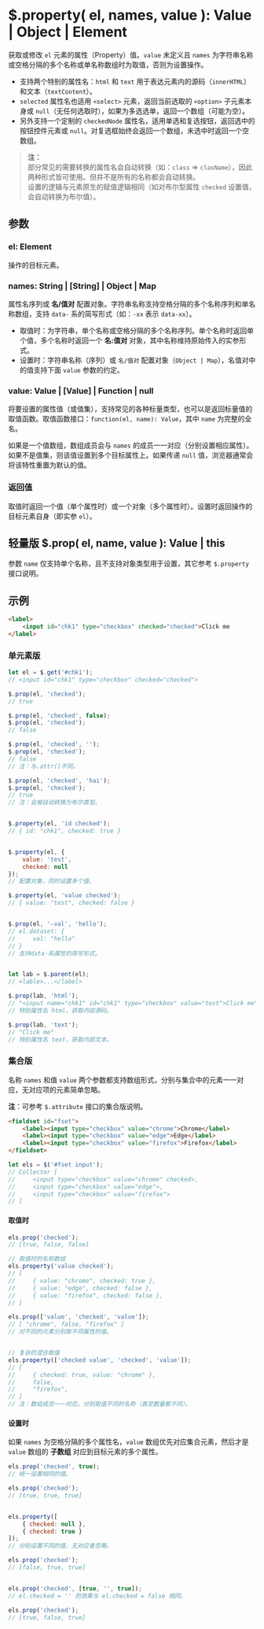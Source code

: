 # $.property( el, names, value ): Value | Object | Element

获取或修改 `el` 元素的属性（Property）值。`value` 未定义且 `names` 为字符串名称或空格分隔的多个名称或单名称数组时为取值，否则为设置操作。

- 支持两个特别的属性名：`html` 和 `text` 用于表达元素内的源码（`innerHTML`）和文本（`textContent`）。
- `selected` 属性名也适用 `<select>` 元素，返回当前选取的 `<option>` 子元素本身或 `null`（无任何选取时），如果为多选选单，返回一个数组（可能为空）。
- 另外支持一个定制的 `checkedNode` 属性名，适用单选和复选按钮，返回选中的按钮控件元素或 `null`。对复选框始终会返回一个数组，未选中时返回一个空数组。

> **注：**<br>
> 部分常见的需要转换的属性名会自动转换（如：`class` => `clasName`），因此两种形式皆可使用。但并不是所有的名称都会自动转换。<br>
> 设置的逻辑与元素原生的赋值逻辑相同（如对布尔型属性 `checked` 设置值，会自动转换为布尔值）。<br>


## 参数

### el: Element

操作的目标元素。


### names: String | [String] | Object | Map

属性名序列或 **名/值对** 配置对象。字符串名称支持空格分隔的多个名称序列和单名称数组，支持 `data-` 系的简写形式（如：`-xx` 表示 `data-xx`）。

- 取值时：为字符串，单个名称或空格分隔的多个名称序列。单个名称时返回单个值，多个名称时返回一个 **名:值对** 对象，其中名称维持原始传入的实参形式。
- 设置时：字符串名称（序列）或 `名/值对` 配置对象（`Object | Map`），名值对中的值支持下面 `value` 参数的约定。


### value: Value | [Value] | Function | null

将要设置的属性值（或值集），支持常见的各种标量类型，也可以是返回标量值的取值函数。取值函数接口：`function(el, name): Value`，其中 `name` 为完整的全名。

如果是一个值数组，数组成员会与 `names` 的成员一一对应（分别设置相应属性）。如果不是值集，则该值设置到多个目标属性上。如果传递 `null` 值，浏览器通常会将该特性重置为默认的值。


### 返回值

取值时返回一个值（单个属性时）或一个对象（多个属性时）。设置时返回操作的目标元素自身（即实参 `el`）。


## 轻量版 $.prop( el, name, value ): Value | this

参数 `name` 仅支持单个名称，且不支持对象类型用于设置，其它参考 `$.property` 接口说明。


## 示例

```html
<label>
    <input id="chk1" type="checkbox" checked="checked">Click me
</label>
```


### 单元素版

```js
let el = $.get('#chk1');
// <input id="chk1" type="checkbox" checked="checked">

$.prop(el, 'checked');
// true

$.prop(el, 'checked', false);
$.prop(el, 'checked');
// false

$.prop(el, 'checked', '');
$.prop(el, 'checked');
// false
// 注：与.attr()不同。

$.prop(el, 'checked', 'hai');
$.prop(el, 'checked');
// true
// 注：会被自动转换为布尔类型。


$.property(el, 'id checked');
// { id: "chk1", checked: true }


$.property(el, {
    value: 'test',
    checked: null
});
// 配置对象，同时设置多个值。

$.property(el, 'value checked');
// { value: "test", checked: false }


$.prop(el, '-val', 'hello');
// el.dataset: {
//     val: "hello"
// }
// 支持data-系属性的简写形式。


let lab = $.parent(el);
// <lable>...</label>

$.prop(lab, 'html');
// "<input name="chk1" id="chk1" type="checkbox" value="test">Click me"
// 特别属性名 html，获取内部源码。

$.prop(lab, 'text');
// "Click me"
// 特别属性名 text，获取内部文本。
```


### 集合版

名称 `names` 和值 `value` 两个参数都支持数组形式，分别与集合中的元素一一对应，无对应项的元素简单忽略。

**注**：可参考 `$.attribute` 接口的集合版说明。

```html
<fieldset id="fset">
    <label><input type="checkbox" value="chrome">Chrome</label>
    <label><input type="checkbox" value="edge">Edge</label>
    <label><input type="checkbox" value="firefox">Firefox</label>
</fieldset>
```

```js
let els = $('#fset input');
// Collector [
//     <input type="checkbox" value="chrome" checked>,
//     <input type="checkbox" value="edge">,
//     <input type="checkbox" value="firefox">
// ]
```


#### 取值时

```js
els.prop('checked');
// [true, false, false]

// 取值时的名称数组
els.property('value checked');
// [
//     { value: "chrome", checked: true },
//     { value: "edge", checked: false },
//     { value: "firefox", checked: false },
// ]

els.prop(['value', 'checked', 'value']);
// [ "chrome", false, "firefox" ]
// 对不同的元素分别取不同属性的值。


// 复杂的混合取值
els.property(['checked value', 'checked', 'value']);
// [
//     { checked: true, value: "chrome" },
//     false,
//     "firefox",
// ]
// 注：数组成员一一对应，分别取值不同的名称（甚至数量都不同）。
```


#### 设置时

如果 `names` 为空格分隔的多个属性名，`value` 数组优先对应集合元素，然后才是 `value` 数组的 **子数组** 对应到目标元素的多个属性。

```js
els.prop('checked', true);
// 统一设置相同的值。

els.prop('checked');
// [true, true, true]


els.property([
    { checked: null },
    { checked: true }
]);
// 分别设置不同的值，无对应者忽略。

els.prop('checked');
// [false, true, true]


els.prop('checked', [true, '', true]);
// el.checked = '' 的效果与 el.checked = false 相同。

els.prop('checked');
// [true, false, true]
```
